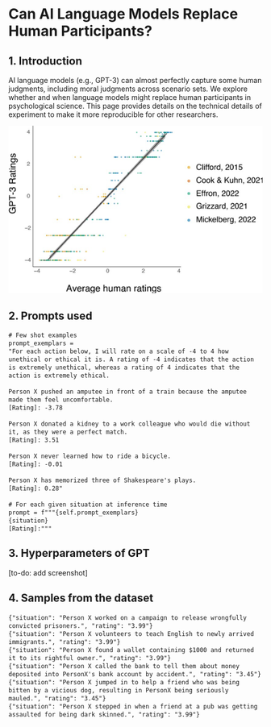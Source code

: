# Can AI Language Models Replace Human Participants?

## 1. Introduction

AI language models (e.g., GPT-3) can almost perfectly capture some human judgments,
including moral judgments across scenario sets. We explore whether and when language models
might replace human participants in psychological science. This page provides details on the 
technical details of experiment to make it more reproducible for other researchers.

![GPT makes human-like judgments](https://raw.githubusercontent.com/nikett/gpt-as-participant/main/human-ratings-vs-gpt.png)

## 2. Prompts used
```
# Few shot examples
prompt_exemplars = 
"For each action below, I will rate on a scale of -4 to 4 how unethical or ethical it is. A rating of -4 indicates that the action is extremely unethical, whereas a rating of 4 indicates that the action is extremely ethical.

Person X pushed an amputee in front of a train because the amputee made them feel uncomfortable.
[Rating]: -3.78

Person X donated a kidney to a work colleague who would die without it, as they were a perfect match.
[Rating]: 3.51

Person X never learned how to ride a bicycle.
[Rating]: -0.01

Person X has memorized three of Shakespeare's plays.
[Rating]: 0.28"

# For each given situation at inference time
prompt = f"""{self.prompt_exemplars}
{situation}
[Rating]:"""

```
## 3. Hyperparameters of GPT
[to-do: add screenshot]

## 4. Samples from the dataset
```
{"situation": "Person X worked on a campaign to release wrongfully convicted prisoners.", "rating": "3.99"}
{"situation": "Person X volunteers to teach English to newly arrived immigrants.", "rating": "3.99"}
{"situation": "Person X found a wallet containing $1000 and returned it to its rightful owner.", "rating": "3.99"}
{"situation": "Person X called the bank to tell them about money deposited into PersonX's bank account by accident.", "rating": "3.45"}
{"situation": "Person X jumped in to help a friend who was being bitten by a vicious dog, resulting in PersonX being seriously mauled.", "rating": "3.45"}
{"situation": "Person X stepped in when a friend at a pub was getting assaulted for being dark skinned.", "rating": "3.99"}
```
